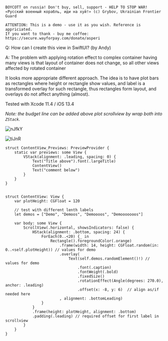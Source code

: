 ```
BOYCOTT on russia! Don't buy, sell, support - HELP TO STOP WAR!
«Русский военный корабль, иди на хуй!» (c) Grybov, Ukrainian Frontier Guard

ATTENTION: This is a demo - use it as you wish. Reference is appriciated.
If you want to thank - buy me coffee: https://secure.wayforpay.com/donate/asperi
```

Q: How can I create this view in SwiftUI? (by Andy)

A: The problem with applying rotation effect to complex container having many views is that layout of container does not change, so all other views affected by rotated container

It looks more appropriate different approach. The idea is to have plot bars as rectangles where height or rectangle show values, and label is a transformed overlay for such rectangle, thus rectangles form layout, and overlays do not affect anything (almost).

Tested with Xcode 11.4 / iOS 13.4

*Note: the budget line can be added above plot scrollview by wrap both into `ZStack`.*

![nJfkY](https://user-images.githubusercontent.com/62171579/169449732-2d323d33-0d28-4490-9d5d-56bc435e936c.png)

![tiJnR](https://user-images.githubusercontent.com/62171579/169449689-b0f114cb-b81f-4be9-96af-1d3b584d04be.gif)

```
struct ContentView_Previews: PreviewProvider {
    static var previews: some View {
        VStack(alignment: .leading, spacing: 0) {
            Text("Title above").font(.largeTitle)
            ContentView()
            Text("comment below")
        }
    }
}


struct ContentView: View {
    var plotHeight: CGFloat = 120

    // test with different lenth labels
    let demos = ["Demo", "Demoos", "Demoooos", "Demooooooos"]

    var body: some View {
        ScrollView(.horizontal, showsIndicators: false) {
            HStack(alignment: .bottom, spacing: 24) {
                ForEach(0..<20) {_ in
                    Rectangle().foregroundColor(.orange)
                        .frame(width: 14, height: CGFloat.random(in: 0..<self.plotHeight)) // values for demo
                        .overlay(
                            Text(self.demos.randomElement()!) // values for demo
                                .font(.caption)
                                .fontWeight(.bold)
                                .fixedSize()
                                .rotationEffect(Angle(degrees: 270.0), anchor: .leading)
                                .offset(x: -8, y: 6)  // align as/if needed here
                        , alignment: .bottomLeading)
                }
            }
            .frame(height: plotHeight, alignment: .bottom)
            .padding(.leading) // required offset for first label in scrollview
        }
    }
}
```
